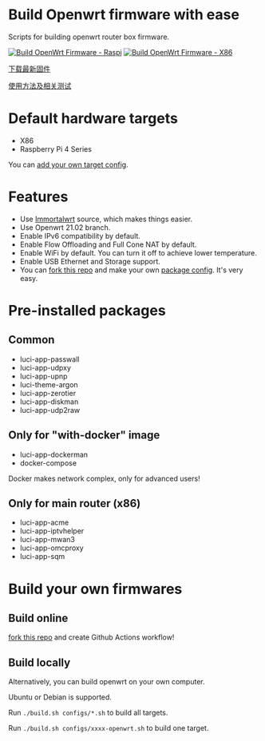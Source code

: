 # Build Openwrt firmware with ease
Scripts for building openwrt router box firmware.

[![Build OpenWrt Firmware - Raspi](https://github.com/riverscn/build-openwrt-firmware/actions/workflows/BUILD_CI_raspi.yml/badge.svg)](https://github.com/riverscn/build-openwrt-firmware/actions/workflows/BUILD_CI_raspi.yml)
[![Build OpenWrt Firmware - X86](https://github.com/riverscn/build-openwrt-firmware/actions/workflows/BUILD_CI_x86.yml/badge.svg)](https://github.com/riverscn/build-openwrt-firmware/actions/workflows/BUILD_CI_x86.yml)

[下载最新固件](https://github.com/riverscn/build-openwrt-firmware/releases)

[使用方法及相关测试](https://blog.lishun.me/openwrt-mega-post)

# Default hardware targets

* X86
* Raspberry Pi 4 Series

You can [add your own target config](configs).

# Features

* Use [Immortalwrt](https://github.com/immortalwrt/immortalwrt) source, which makes things easier.
* Use Openwrt 21.02 branch.
* Enable IPv6 compatibility by default.
* Enable Flow Offloading and Full Cone NAT by default.
* Enable WiFi by default. You can turn it off to achieve lower temperature.
* Enable USB Ethernet and Storage support.
* You can [fork this repo](https://github.com/riverscn/build-openwrt-firmware/generate) and make your own [package config](configs). It's very easy.

# Pre-installed packages

## Common

* luci-app-passwall
* luci-app-udpxy
* luci-app-upnp
* luci-theme-argon
* luci-app-zerotier
* luci-app-diskman
* luci-app-udp2raw

## Only for "with-docker" image

* luci-app-dockerman
* docker-compose

Docker makes network complex, only for advanced users!

## Only for main router (x86)

* luci-app-acme
* luci-app-iptvhelper
* luci-app-mwan3
* luci-app-omcproxy
* luci-app-sqm

# Build your own firmwares

## Build online

[fork this repo](https://github.com/riverscn/build-openwrt-firmware/generate) and create Github Actions workflow!

## Build locally

Alternatively, you can build openwrt on your own computer.

Ubuntu or Debian is supported.

Run `./build.sh configs/*.sh` to build all targets.

Run `./build.sh configs/xxxx-openwrt.sh` to build one target.
